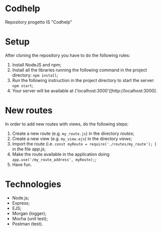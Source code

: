 # Codhelp
Repository progetto IS "Codhelp"

# Setup

After cloning the repository you have to do the following rules:

1. Install NodeJS and npm;
2. Install all the libraries running the following command in the project directory: `npm install`;
3. Run the following instruction in the project directory to start the server: `npm start`;
4. Your server will be available at ('localhost:3000')[http://localhost:3000].


# New routes

In order to add new routes with views, do the following steps:

1. Create a new route (e.g. `my_route.js`) in the directory *routes*;
2. Create a new view (e.g. `my_view.ejs`) in the directory *views*;
3. Import the route (i.e. `const myRoute = require('./routes/my_route'); `) in the file *app.js*;
4. Make the route available in the application doing `app.use('/my_route_address', myRoute);`;
5. Have fun.

# Technologies

- Node.js;
- Express;
- EJS;
- Morgan (logger);
- Mocha (unit test);
- Postman (test).

